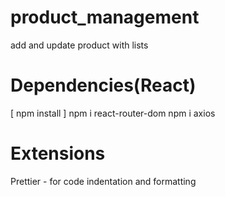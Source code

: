 # product_management
add and update product with lists
# Dependencies(React)
[ npm install ]
npm i react-router-dom
npm i axios

# Extensions

Prettier - for code indentation and formatting